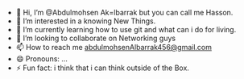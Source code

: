 - 👋 Hi, I’m @Abdulmohsen Ak=lbarrak but you can call me Hasson.
- 👀 I’m interested in a knowing New Things. 
- 🌱 I’m currently learning how to use git and what can i do for living. 
- 💞️ I’m looking to collaborate on Networking guys 
- 📫 How to reach me ‫abdulmohsenAlbarrak456@gmail.com‬
- 😄 Pronouns: ...
- ⚡ Fun fact: i think that i can think outside of the Box.

<!---
Abdulmohsen/Hasson is a ✨ special ✨ repository because its `README.md` (this file) appears on your GitHub profile.
You can click the Preview link to take a look at your changes.
--->
